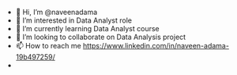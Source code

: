 - 👋 Hi, I’m @naveenadama
- 👀 I’m interested in Data Analyst role
- 🌱 I’m currently learning Data Analyst course
- 💞️ I’m looking to collaborate on Data Analysis project 
- 📫 How to reach me  https://www.linkedin.com/in/naveen-adama-19b497259/
-
